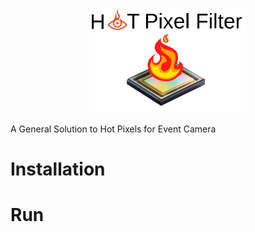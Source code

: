 
<p align="center" width="100%">
    <img width="50%" src="fig/hot_pixel_package_logo.png">
</p>

A General Solution to Hot Pixels for Event Camera

# Installation


# Run